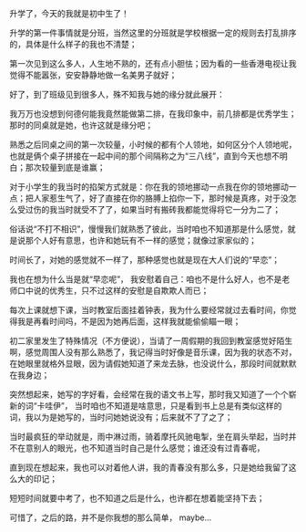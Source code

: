 升学了，今天的我就是初中生了！

升学的第一件事情就是分班，当然这里的分班就是学校根据一定的规则去打乱排序的，具体是什么样子的我也不清楚；

第一次见到这么多人，人生地不熟的，还有点小胆怯；因为看的一些香港电视让我觉得不能嚣张，安安静静地做一名美男子就好；

好了，到了班级见到很多人，殊不知我与她的缘分就此展开：

我万万也没想到何德何能我竟然能做第二排，在我印象中，前几排都是优秀学生；那时的同桌就是她，也许这就是缘分吧；

熟悉之后同桌之间的第一次较量，小时候的都有个人领地，如何区分个人领地呢，也就是俩个桌子拼接在一起中间的那个间隔称之为“三八线”，直到今天也想不明白；那次较量到底是谁赢；

对于小学生的我当时的掐架方式就是：你在我的领地挪动一点我在你的领地挪动一点；把人家惹生气了，好了直接在你的胳膊上掐你一下，那时候是真疼，对于没怎么受过伤的我当时就受不了了，如果当时有搬砖我都能觉得将它一分为二了；

俗话说“不打不相识”，慢慢我们就熟悉了彼此，当时咱也不知道那是什么感觉，就是说那个人好有意思，也许和她玩有不一样的感觉；就像过家家似的；

时间长了，对她的感觉就不一样了，那种感觉也就是现在大人们说的“早恋”；

我也在想为什么当是就“早恋呢”， 我安慰着自己：咱也不是什么好人，也不是老师口中说的优秀生，只不过这样的安慰是自欺欺人而已；

每次上课就想下课，当时教室后面挂着钟表，我为什么要经常就过去看时间，你觉得我是再看时间吗，不是因为她再后面，这样我就能偷偷瞄一眼；

初二家里发生了特殊情况（不方便说），当请了一周假期的我回到教室感觉好陌生啊，感觉周围人没有那么熟悉了，我记得当时好像是音乐课，因为我的状态不对，在她眼里就格外显眼，因为请假她知道了来龙去脉，也没说什么，那段时间就默默在我身边；

突然想起来，她写的字好看，会经常在我的语文书上写，那时我又知道了一个个崭新的词“卡哇伊”， 当时咱也不知道是啥意思，只是看到书上总是有类似这样的词，我以为是她写的，当时问她她说没有；后来就不了了之了；

当时最疯狂的举动就是，雨中淋过雨，骑着摩托风驰电掣，坐在肩头举起，当时并不在意别人的眼光，也不知道当时自己是什么感觉；谁还没有过青春呢，

直到现在想起来，我也可以对着他人讲，我的青春没有那么多，只是她给我留了这么大的印记；

短短时间就要中考了，也不知道之后是什么，也许都在想着能坚持下去；

可惜了，之后的路，并不是你我想的那么简单， maybe...
